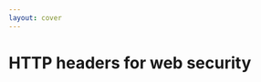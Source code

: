 ```yaml
---
layout: cover
---
```

<h1>HTTP <span class="color:accent">headers</span> for web <span class="color:accent">security</span></h1>

